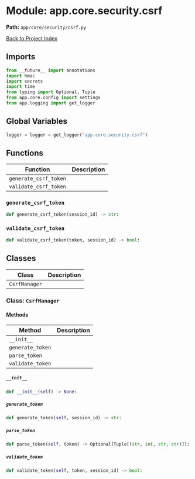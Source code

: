 # Module: app.core.security.csrf

**Path:** `app/core/security/csrf.py`

[Back to Project Index](../../../../index.md)

## Imports
```python
from __future__ import annotations
import hmac
import secrets
import time
from typing import Optional, Tuple
from app.core.config import settings
from app.logging import get_logger
```

## Global Variables
```python
logger = logger = get_logger("app.core.security.csrf")
```

## Functions

| Function | Description |
| --- | --- |
| `generate_csrf_token` |  |
| `validate_csrf_token` |  |

### `generate_csrf_token`
```python
def generate_csrf_token(session_id) -> str:
```

### `validate_csrf_token`
```python
def validate_csrf_token(token, session_id) -> bool:
```

## Classes

| Class | Description |
| --- | --- |
| `CsrfManager` |  |

### Class: `CsrfManager`

#### Methods

| Method | Description |
| --- | --- |
| `__init__` |  |
| `generate_token` |  |
| `parse_token` |  |
| `validate_token` |  |

##### `__init__`
```python
def __init__(self) -> None:
```

##### `generate_token`
```python
def generate_token(self, session_id) -> str:
```

##### `parse_token`
```python
def parse_token(self, token) -> Optional[Tuple[(str, int, str, str)]]:
```

##### `validate_token`
```python
def validate_token(self, token, session_id) -> bool:
```

